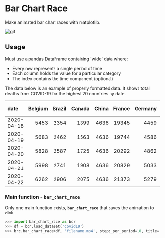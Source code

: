 # Bar Chart Race

Make animated bar chart races with matplotlib.

![gif](videos/covid19_horiz_desc.gif)

## Usage

Must use a pandas DataFrame containing 'wide' data where:

* Every row represents a single period of time
* Each column holds the value for a particular category
* The index contains the time component (optional)
  
The data below is an example of properly formatted data. It shows total deaths from COVID-19 for the highest 20 countries by date.

| date                |   Belgium |   Brazil |   Canada |   China |   France |   Germany |   India |   Indonesia |   Iran |   Ireland |   Italy |   Mexico |   Netherlands |   Portugal |   Spain |   Sweden |   Switzerland |   Turkey |   USA |   United Kingdom |
|:--------------------|----------:|---------:|---------:|--------:|---------:|----------:|--------:|------------:|-------:|----------:|--------:|---------:|--------------:|-----------:|--------:|---------:|--------------:|---------:|------:|-----------------:|
| 2020-04-18 |      5453 |     2354 |     1399 |    4636 |    19345 |      4459 |     521 |         535 |   5031 |       571 |   23227 |      546 |          3613 |        687 |   20043 |     1511 |          1368 |     1890 | 38671 |            15498 |
| 2020-04-19 |      5683 |     2462 |     1563 |    4636 |    19744 |      4586 |     559 |         582 |   5118 |       610 |   23660 |      650 |          3697 |        714 |   20453 |     1540 |          1393 |     2017 | 40664 |            16095 |
| 2020-04-20 |      5828 |     2587 |     1725 |    4636 |    20292 |      4862 |     592 |         590 |   5209 |       687 |   24114 |      686 |          3764 |        735 |   20852 |     1580 |          1429 |     2140 | 42097 |            16550 |
| 2020-04-21 |      5998 |     2741 |     1908 |    4636 |    20829 |      5033 |     645 |         616 |   5297 |       730 |   24648 |      712 |          3929 |        762 |   21282 |     1765 |          1478 |     2259 | 44447 |            17378 |
| 2020-04-22 |      6262 |     2906 |     2075 |    4636 |    21373 |      5279 |     681 |         635 |   5391 |       769 |   25085 |      857 |          4068 |        785 |   21717 |     1937 |          1509 |     2376 | 46628 |            18151 |

### Main function - `bar_chart_race`

Only one main function exists, **`bar_chart_race`** that saves the animation to disk.

```python
>>> import bar_chart_race as bcr
>>> df = bcr.load_dataset('covid19')
>>> brc.bar_chart_race(df, 'filename.mp4', steps_per_period=10, title='COVID-19 Deaths by Country')
```
